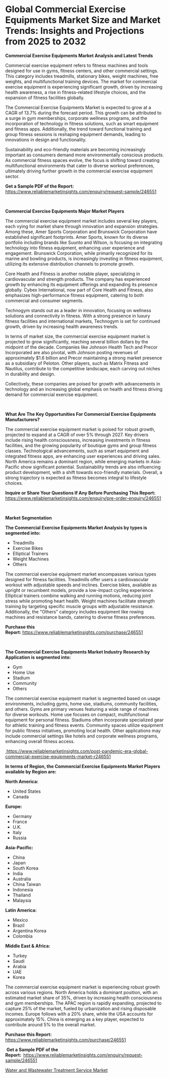 <p><h1>Global Commercial Exercise Equipments Market Size and Market Trends: Insights and Projections from 2025 to 2032</h1></p><p><strong>Commercial Exercise Equipments Market Analysis and Latest Trends</strong></p>
<p><p>Commercial exercise equipment refers to fitness machines and tools designed for use in gyms, fitness centers, and other commercial settings. This category includes treadmills, stationary bikes, weight machines, free weights, and multifunctional training devices. The market for commercial exercise equipment is experiencing significant growth, driven by increasing health awareness, a rise in fitness-related lifestyle choices, and the expansion of fitness facilities globally.</p><p>The Commercial Exercise Equipments Market is expected to grow at a CAGR of 13.7% during the forecast period. This growth can be attributed to a surge in gym memberships, corporate wellness programs, and the incorporation of technology in fitness solutions, such as smart equipment and fitness apps. Additionally, the trend toward functional training and group fitness sessions is reshaping equipment demands, leading to innovations in design and functionality. </p><p>Sustainability and eco-friendly materials are becoming increasingly important as consumers demand more environmentally conscious products. As commercial fitness spaces evolve, the focus is shifting toward creating multifunctional environments that cater to diverse workout preferences, ultimately driving further growth in the commercial exercise equipment sector.</p></p>
<p><strong>Get a Sample PDF of the Report:&nbsp;</strong> <a href="https://www.reliablemarketinsights.com/enquiry/request-sample/246551?utm_campaign=3085&utm_medium=2&utm_source=Github&utm_content=ia&utm_term=30032025&utm_id=commercial-exercise-equipments">https://www.reliablemarketinsights.com/enquiry/request-sample/246551</a></p>
<p>&nbsp;</p>
<p><strong>Commercial Exercise Equipments Major Market Players</strong></p>
<p><p>The commercial exercise equipment market includes several key players, each vying for market share through innovation and expansion strategies. Among these, Amer Sports Corporation and Brunswick Corporation have established significant footprints. Amer Sports, known for its diverse portfolio including brands like Suunto and Wilson, is focusing on integrating technology into fitness equipment, enhancing user experience and engagement. Brunswick Corporation, while primarily recognized for its marine and bowling products, is increasingly investing in fitness equipment, utilizing its extensive distribution channels to promote growth.</p><p>Core Health and Fitness is another notable player, specializing in cardiovascular and strength products. The company has experienced growth by enhancing its equipment offerings and expanding its presence globally. Cybex International, now part of Core Health and Fitness, also emphasizes high-performance fitness equipment, catering to both commercial and consumer segments.</p><p>Technogym stands out as a leader in innovation, focusing on wellness solutions and connectivity in fitness. With a strong presence in luxury fitness facilities and international markets, Technogym is set for continued growth, driven by increasing health awareness trends.</p><p>In terms of market size, the commercial exercise equipment market is projected to grow significantly, reaching several billion dollars by the midpoint of the decade. Companies like Johnson Health Tech and Precor Incorporated are also pivotal, with Johnson posting revenues of approximately $1.6 billion and Precor maintaining a strong market presence as a subsidiary of Peloton. Other players, such as Matrix Fitness and Nautilus, contribute to the competitive landscape, each carving out niches in durability and design.</p><p>Collectively, these companies are poised for growth with advancements in technology and an increasing global emphasis on health and fitness driving demand for commercial exercise equipment.</p></p>
<p>&nbsp;</p>
<p><strong>What Are The Key Opportunities For Commercial Exercise Equipments Manufacturers?</strong></p>
<p><p>The commercial exercise equipment market is poised for robust growth, projected to expand at a CAGR of over 5% through 2027. Key drivers include rising health consciousness, increasing investments in fitness facilities, and the growing popularity of boutique gyms and group fitness classes. Technological advancements, such as smart equipment and integrated fitness apps, are enhancing user experiences and driving sales. North America remains a dominant region, while emerging markets in Asia-Pacific show significant potential. Sustainability trends are also influencing product development, with a shift towards eco-friendly materials. Overall, a strong trajectory is expected as fitness becomes integral to lifestyle choices.</p></p>
<p><strong>Inquire or Share Your Questions If Any Before Purchasing This Report:</strong> <a href="https://www.reliablemarketinsights.com/enquiry/pre-order-enquiry/246551?utm_campaign=3085&utm_medium=2&utm_source=Github&utm_content=ia&utm_term=30032025&utm_id=commercial-exercise-equipments">https://www.reliablemarketinsights.com/enquiry/pre-order-enquiry/246551</a></p>
<p>&nbsp;</p>
<p><strong>Market Segmentation</strong></p>
<p><strong>The Commercial Exercise Equipments Market Analysis by types is segmented into:</strong></p>
<p><ul><li>Treadmills</li><li>Exercise Bikes</li><li>Elliptical Trainers</li><li>Weight Machines</li><li>Others</li></ul></p>
<p><p>The commercial exercise equipment market encompasses various types designed for fitness facilities. Treadmills offer users a cardiovascular workout with adjustable speeds and inclines. Exercise bikes, available as upright or recumbent models, provide a low-impact cycling experience. Elliptical trainers combine walking and running motions, reducing joint stress while promoting heart health. Weight machines facilitate strength training by targeting specific muscle groups with adjustable resistance. Additionally, the "Others" category includes equipment like rowing machines and resistance bands, catering to diverse fitness preferences.</p></p>
<p><strong>Purchase this Report:&nbsp;</strong><a href="https://www.reliablemarketinsights.com/purchase/246551?utm_campaign=3085&utm_medium=2&utm_source=Github&utm_content=ia&utm_term=30032025&utm_id=commercial-exercise-equipments">https://www.reliablemarketinsights.com/purchase/246551</a></p>
<p>&nbsp;</p>
<p><strong>The Commercial Exercise Equipments Market Industry Research by Application is segmented into:</strong></p>
<p><ul><li>Gym</li><li>Home Use</li><li>Stadium</li><li>Community</li><li>Others</li></ul></p>
<p><p>The commercial exercise equipment market is segmented based on usage environments, including gyms, home use, stadiums, community facilities, and others. Gyms are primary venues featuring a wide range of machines for diverse workouts. Home use focuses on compact, multifunctional equipment for personal fitness. Stadiums often incorporate specialized gear for athletic training and fitness events. Community spaces utilize equipment for public fitness initiatives, promoting local health. Other applications may include commercial settings like hotels and corporate wellness programs, enhancing overall fitness access.</p></p>
<p><a href="https://www.reliablemarketinsights.com/post-pandemic-era-global-commercial-exercise-equipments-market-r246551?utm_campaign=3085&utm_medium=2&utm_source=Github&utm_content=ia&utm_term=30032025&utm_id=commercial-exercise-equipments">&nbsp;https://www.reliablemarketinsights.com/post-pandemic-era-global-commercial-exercise-equipments-market-r246551</a></p>
<p><strong>In terms of Region, the Commercial Exercise Equipments Market Players available by Region are:</strong></p>
<p>
    <p> <strong> North America: </strong>
        <ul>
            <li>United States</li>
            <li>Canada</li>
        </ul>
        </p> 
    <p> <strong> Europe: </strong>
        <ul>
            <li>Germany</li>
            <li>France</li>
            <li>U.K.</li>
            <li>Italy</li>
            <li>Russia</li>
        </ul>
        </p> 
    <p> <strong> Asia-Pacific: </strong>
        <ul>
            <li>China</li>
            <li>Japan</li>
            <li>South Korea</li>
            <li>India</li>
            <li>Australia</li>
            <li>China Taiwan</li>
            <li>Indonesia</li>
            <li>Thailand</li>
            <li>Malaysia</li>
        </ul>
        </p> 
    <p> <strong> Latin America: </strong>
        <ul>
            <li>Mexico</li>
            <li>Brazil</li>
            <li>Argentina Korea</li>
            <li>Colombia</li>
        </ul>
        </p> 
    <p> <strong> Middle East & Africa: </strong>
        <ul>
            <li>Turkey</li>
            <li>Saudi</li>
            <li>Arabia</li>
            <li>UAE</li>
            <li>Korea</li>
        </ul>
    </p>
    </p>
<p><p>The commercial exercise equipment market is experiencing robust growth across various regions. North America holds a dominant position, with an estimated market share of 35%, driven by increasing health consciousness and gym memberships. The APAC region is rapidly expanding, projected to capture 25% of the market, fueled by urbanization and rising disposable incomes. Europe follows with a 20% share, while the USA accounts for approximately 15%. China is emerging as a key player, expected to contribute around 5% to the overall market.</p></p>
<p><strong>Purchase this Report: </strong><a href="https://www.reliablemarketinsights.com/purchase/246551?utm_campaign=3085&utm_medium=2&utm_source=Github&utm_content=ia&utm_term=30032025&utm_id=commercial-exercise-equipments">https://www.reliablemarketinsights.com/purchase/246551</a></p>
<p>&nbsp;<strong>Get a Sample PDF of the Report:&nbsp;&nbsp;</strong><a href="https://www.reliablemarketinsights.com/enquiry/request-sample/246551?utm_campaign=3085&utm_medium=2&utm_source=Github&utm_content=ia&utm_term=30032025&utm_id=commercial-exercise-equipments">https://www.reliablemarketinsights.com/enquiry/request-sample/246551</a></p>
<p><strong></strong></p>
<p><p><a href="https://github.com/kaloyhboosh/Market-Research-Report-List-1/blob/main/water-and-wastewater-treatment-service-market.md?utm_campaign=3085&utm_medium=2&utm_source=Github&utm_content=ia&utm_term=30032025&utm_id=commercial-exercise-equipments">Water and Wastewater Treatment Service Market</a></p></p>